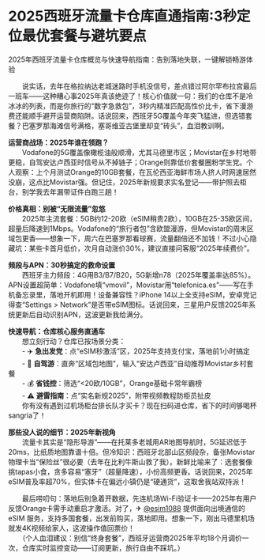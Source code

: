 # 2025西班牙流量卡仓库直通指南:3秒定位最优套餐与避坑要点

2025年西班牙流量卡仓库概览与快速导航指南：告别落地失联，一键解锁畅游体验  

　　说实话，去年在格拉纳达老城迷路时手机没信号，差点错过阿尔罕布拉宫最后一班车——这种糟心事2025年真该绝迹了！核心价值就一句：我们的仓库不是冷冰冰的列表，而是你旅行的“数字急救包”，3秒内精准匹配高性价比卡，省下漫游费还能顺手避开运营商陷阱。话说回来，西班牙5G覆盖今年突飞猛进，但选错套餐？巴塞罗那海滩信号满格，塞哥维亚古堡里却变“砖头”，血泪教训啊。  

**运营商战场：2025年谁在领跑？**  
　　Vodafone的5G覆盖像橄榄油般顺滑，尤其马德里市区；Movistar在乡村地带更稳，自驾安达卢西亚时信号从不掉链子；Orange则靠低价套餐圈粉学生党。个人观察：上个月测试Orange的10GB套餐，在瓦伦西亚海鲜市场人挤人时网速居然没崩，这点比Movistar强。但记住，2025年新规要求实名登记——带护照去柜台，别学我去年漏带证件白跑三趟！  

**价格真相：别被“无限流量”忽悠**  
　　2025年主流套餐：5GB约12-20欧（eSIM稍贵2欧），10GB在25-35欧区间，超量后降速到1Mbps。Vodafone的“旅行者包”含欧盟漫游，但Movistar的周末区域包更香——想象一下，周六在巴塞罗那看球赛，流量翻倍还不加钱！不过小心隐藏坑：某些卡首月低价，次月自动涨价30%，建议直接问客服“2025年续费价”。  

**频段与APN：30秒搞定的救命设置**  
　　西班牙主力频段：4G用B3/B7/B20，5G新增n78（2025年覆盖率达85%）。APN设置超简单：Vodafone填“vmovil”，Movistar用“telefonica.es”——写在手机备忘录里，落地开机即用！设备兼容性？iPhone 14以上全支持eSIM，安卓党记得查“Settings > Network”是否带eSIM图标。话说回来，三星用户反馈2025年系统更新后自动识别APN，这波更新我给满分。  

**快速导航：仓库核心服务直通车**  
　　想立刻行动？仓库已按场景分类：  
　　- ✈️ **急出发党**：点“eSIM秒激活”区，2025年支持支付宝，落地前1小时搞定  
　　- 🚗 **自驾游**：直奔“区域包地图”，输入“安达卢西亚”自动推荐Movistar乡村套餐  
　　- 💰 **省钱控**：筛选“<20欧/10GB”，Orange基础卡常年霸榜  
　　- ⚠️ **避雷指南**：点“实名新规2025”，附带视频教程防柜员扯皮  
　　你有没有遇到过机场柜台排长队才买卡？现在扫码进仓库，省下的时间够喝杯sangria了！  

**那些没人说的细节：2025年新视角**  
　　流量卡其实是“隐形导游”——在托莱多老城用AR地图导航时，5G延迟低于20ms，比纸质地图靠谱十倍。但冷知识：西班牙北部山区频段杂，备张Movistar物理卡当“保险丝”很必要（去年在比利牛斯山救了我）。新鲜比喻来了：选套餐像挑tapas小食，贪多容易“塞牙”（超量降速），小份高频更香。话说回来，2025年eSIM普及率超70%，但实体卡在偏远小镇仍是“硬通货”，这取舍我站双持派！  

　　最后唠叨句：落地后别急着开数据，先连机场Wi-Fi验证卡——2025年有用户反馈Orange卡需手动重启才激活。对了，✈ [@esim1088](https://t.me/s/esim1088) 提供面向出境通信的 eSIM 服务，支持多国套餐，出发前购买，落地即用。想象一下，刚出马德里机场就发4K视频给家人，这波操作值回票价！  
　　（个人血泪建议：别信“终身套餐”，西班牙运营商2025年平均18个月调价一次，仓库实时监控变动——订阅更新，旅行自由不踩坑。）